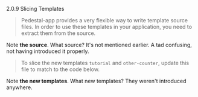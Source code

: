 2.0.9 Slicing Templates

> Pedestal-app provides a very flexible way to write template source files. In order to use these templates in your application, you need to extract them from the source.

Note **the source**. What source? It's not mentioned earlier. A tad confusing, not having introduced it properly.

> To slice the new templates `tutorial` and `other-counter`, update this file to match to the code below.

Note **the new templates**. What new templates? They weren't introduced anywhere.

